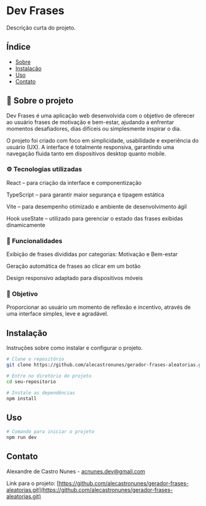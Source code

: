 # Dev Frases

Descrição curta do projeto.

## Índice

- [Sobre](#sobre)
- [Instalação](#instalação)
- [Uso](#uso)
- [Contato](#contato)

## 🧠 Sobre o projeto

Dev Frases é uma aplicação web desenvolvida com o objetivo de oferecer ao usuário frases de motivação e bem-estar, ajudando a enfrentar momentos desafiadores, dias difíceis ou simplesmente inspirar o dia.

O projeto foi criado com foco em simplicidade, usabilidade e experiência do usuário (UX).
A interface é totalmente responsiva, garantindo uma navegação fluida tanto em dispositivos desktop quanto mobile.

### ⚙️ Tecnologias utilizadas

React – para criação da interface e componentização

TypeScript – para garantir maior segurança e tipagem estática

Vite – para desempenho otimizado e ambiente de desenvolvimento ágil

Hook useState – utilizado para gerenciar o estado das frases exibidas dinamicamente

### 📱 Funcionalidades

Exibição de frases divididas por categorias: Motivação e Bem-estar

Geração automática de frases ao clicar em um botão

Design responsivo adaptado para dispositivos móveis

### 🎯 Objetivo

Proporcionar ao usuário um momento de reflexão e incentivo, através de uma interface simples, leve e agradável.

## Instalação

Instruções sobre como instalar e configurar o projeto.

```bash
# Clone o repositório
git clone https://github.com/alecastronunes/gerador-frases-aleatorias.git

# Entre no diretório do projeto
cd seu-repositorio

# Instale as dependências
npm install
```

## Uso

```bash
# Comando para iniciar o projeto
npm run dev
```

## Contato

Alexandre de Castro Nunes - [acnunes.dev@gmail.com](acnunes.dev@gmail.com)

Link para o projeto: [https://github.com/alecastronunes/gerador-frases-aleatorias.git](https://github.com/alecastronunes/gerador-frases-aleatorias.git)
